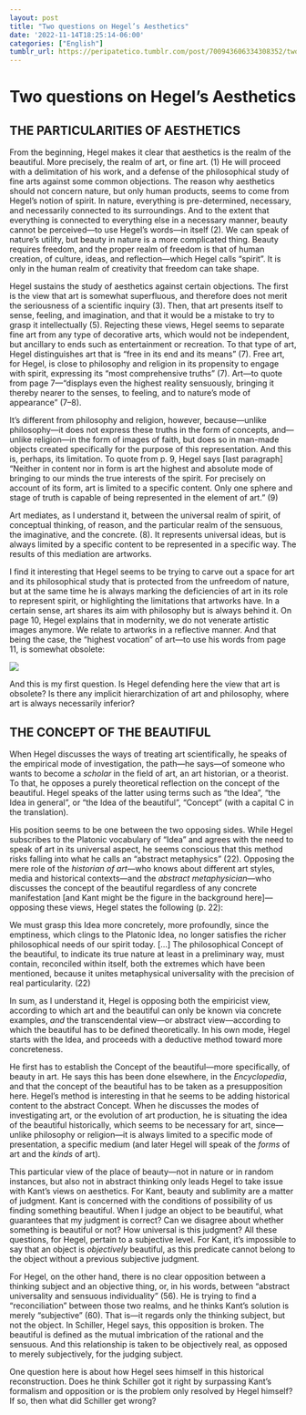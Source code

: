 ```yaml
---
layout: post
title: "Two questions on Hegel’s Aesthetics"
date: '2022-11-14T18:25:14-06:00'
categories: ["English"]
tumblr_url: https://peripatetico.tumblr.com/post/700943606334308352/two-questions-on-hegels-aesthetics
---
```

# Two questions on Hegel’s Aesthetics

## THE PARTICULARITIES OF AESTHETICS

From the beginning, Hegel makes it clear that aesthetics is the realm of the beautiful. More precisely, the realm of art, or fine art. (1) He will proceed with a delimitation of his work, and a defense of the philosophical study of fine arts against some common objections. The reason why aesthetics should not concern nature, but only human products, seems to come from Hegel’s notion of spirit. In nature, everything is pre-determined, necessary, and necessarily connected to its surroundings. And to the extent that everything is connected to everything else in a necessary manner, beauty cannot be perceived—to use Hegel’s words—in itself (2). We can speak of nature’s utility, but beauty in nature is a more complicated thing. Beauty requires freedom, and the proper realm of freedom is that of human creation, of culture, ideas, and reflection—which Hegel calls “spirit”. It is only in the human realm of creativity that freedom can take shape.

Hegel sustains the study of aesthetics against certain objections. The first is the view that art is somewhat superfluous, and therefore does not merit the seriousness of a scientific inquiry (3). Then, that art presents itself to sense, feeling, and imagination, and that it would be a mistake to try to grasp it intellectually (5). Rejecting these views, Hegel seems to separate fine art from any type of decorative arts, which would not be independent, but ancillary to ends such as entertainment or recreation. To that type of art, Hegel distinguishes art that is “free in its end and its means” (7). Free art, for Hegel, is close to philosophy and religion in its propensity to engage with spirit, expressing its “most comprehensive truths” (7). Art—to quote from page 7—“displays even the highest reality sensuously, bringing it thereby nearer to the senses, to feeling, and to nature’s mode of appearance” (7–8).&nbsp;

It’s different from philosophy and religion, however, because—unlike philosophy—it does not express these truths in the form of concepts, and—unlike religion—in the form of images of faith, but does so in man-made objects created specifically for the purpose of this representation. And this is, perhaps, its limitation. To quote from p. 9, Hegel says [last paragraph] “Neither in content nor in form is art the highest and absolute mode of bringing to our minds the true interests of the spirit. For precisely on account of its form, art is limited to a specific content. Only one sphere and stage of truth is capable of being represented in the element of art.” (9)

Art mediates, as I understand it, between the universal realm of spirit, of conceptual thinking, of reason, and the particular realm of the sensuous, the imaginative, and the concrete. (8). It represents universal ideas, but is always limited by a specific content to be represented in a specific way. The results of this mediation are artworks.

I find it interesting that Hegel seems to be trying to carve out a space for art and its philosophical study that is protected from the unfreedom of nature, but at the same time he is always marking the deficiencies of art in its role to represent spirit, or highlighting the limitations that artworks have. In a certain sense, art shares its aim with philosophy but is always behind it. On page 10, Hegel explains that in modernity, we do not venerate artistic images anymore. We relate to artworks in a reflective manner. And that being the case, the “highest vocation” of art—to use his words from page 11, is somewhat obsolete:

![](https://64.media.tumblr.com/b01822c5aad87a22d02a11db88f71ef5/a3de5fa775d0f2b3-43/s640x960/cb280cdd563561bec67a13c661ae0f5fee633e0d.png)

And this is my first question. Is Hegel defending here the view that art is obsolete? Is there any implicit hierarchization of art and philosophy, where art is always necessarily inferior?

## THE CONCEPT OF THE BEAUTIFUL

When Hegel discusses the ways of treating art scientifically, he speaks of the empirical mode of investigation, the path—he says—of someone who wants to become a&nbsp;_scholar_&nbsp;in the field of art, an art historian, or a theorist. To that, he opposes a purely theoretical reflection on the concept of the beautiful. Hegel speaks of the latter using terms such as “the Idea”, “the Idea in general”, or “the Idea of the beautiful”, “Concept” (with a capital C in the translation).

His position seems to be one between the two opposing sides. While Hegel subscribes to the Platonic vocabulary of “Idea” and agrees with the need to speak of art in its universal aspect, he seems conscious that this method risks falling into what he calls an “abstract metaphysics” (22). Opposing the mere role of the&nbsp;_historian of art_—who knows about different art styles, media and historical contexts—and the&nbsp;_abstract metaphysician_—who discusses the concept of the beautiful regardless of any concrete manifestation [and Kant might be the figure in the background here]—opposing these views, Hegel states the following (p. 22):

We must grasp this Idea more concretely, more profoundly, since the emptiness, which clings to the Platonic Idea, no longer satisfies the richer philosophical needs of our spirit today. […] The philosophical Concept of the beautiful, to indicate its true nature at least in a preliminary way, must contain, reconciled within itself, both the extremes which have been mentioned, because it unites metaphysical universality with the precision of real particularity. (22)

In sum, as I understand it, Hegel is opposing both the empiricist view, according to which art and the beautiful can only be known via concrete examples,&nbsp;_and_&nbsp;the transcendental view—or abstract view—according to which the beautiful has to be defined theoretically. In his own mode, Hegel starts with the Idea, and proceeds with a deductive method toward more concreteness.

He first has to establish the Concept of the beautiful—more specifically, of beauty in art. He says this has been done elsewhere, in the&nbsp;_Encyclopedia_, and that the concept of the beautiful has to be taken as a presupposition here. Hegel’s method is interesting in that he seems to be adding historical content to the abstract Concept. When he discusses the modes of investigating art, or the evolution of art production, he is situating the idea of the beautiful historically, which seems to be necessary for art, since—unlike philosophy or religion—it is always limited to a specific mode of presentation, a specific medium (and later Hegel will speak of the&nbsp;_forms_&nbsp;of art and the&nbsp;_kinds_&nbsp;of art).

This particular view of the place of beauty—not in nature or in random instances, but also not in abstract thinking only leads Hegel to&nbsp;take issue with Kant’s views on aesthetics. For Kant, beauty and sublimity are a matter of judgment. Kant is concerned with the conditions of possibility of us finding something beautiful. When I judge an object to be beautiful, what guarantees that my judgment is correct? Can we disagree about whether something is beautiful or not? How universal is this judgment? All these questions, for Hegel, pertain to a subjective level. For Kant, it’s impossible to say that an object is&nbsp;_objectively_&nbsp;beautiful, as this predicate cannot belong to the object without a previous subjective judgment.

For Hegel, on the other hand, there is no clear opposition between a thinking subject and an objective thing, or, in his words, between “abstract universality and sensuous individuality” (56). He is trying to find a “reconciliation” between those two realms, and he thinks Kant’s solution is merely “subjective” (60). That is—it regards only the thinking subject, but not the object. In Schiller, Hegel says, this opposition is broken. The beautiful is defined as the mutual imbrication of the rational and the sensuous. And this relationship is taken to be objectively real, as opposed to merely subjectively, for the judging subject.

One question here is about how Hegel sees himself in this historical reconstruction. Does he think Schiller got it right by surpassing Kant’s formalism and opposition or is the problem only resolved by Hegel himself? If so, then what did Schiller get wrong?


